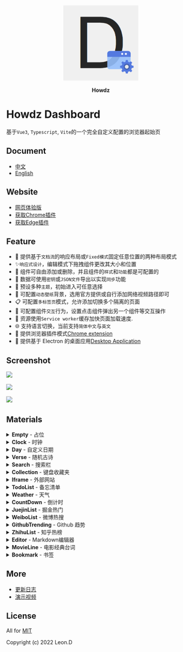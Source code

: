 <p align="center"><a href="https://howdz.vercel.app"><img width="200px" src="./public/favicon.png"></a></p>
<p align="center"><b>Howdz</b></p>

# Howdz Dashboard

基于`Vue3`, `Typescript`, `Vite`的一个完全自定义配置的浏览器起始页
## Document

- [中文](https://howdz.vercel.app)
- [English](./README.en.md)

## Website

- [网页体验版](https://s.kongfandong.cn/)
- [获取Chrome插件](https://chrome.google.com/webstore/detail/howdz%E8%B5%B7%E5%A7%8B%E9%A1%B5/ggglfehkglgpenacfalffmiojghklamm/related)
- [获取Edge插件](https://microsoftedge.microsoft.com/addons/detail/howdz%E8%B5%B7%E5%A7%8B%E9%A1%B5/cgcggcdgjfmeoemmdpleinicgepijegd)

## Feature

- 💫 提供基于`文档流`的响应布局或`Fixed模式`固定任意位置的两种布局模式
- ✨`响应式设计`，编辑模式下拖拽组件更改其大小和位置
- 🍭 组件可自由添加或删除，并且组件的`样式`和`功能`都是可配置的
- 🍌 数据可使用`密钥`或`JSON文件`导出以实现`同步`功能
- 🎉 预设多种`主题`，初始进入可任意选择
- 🌟 可配置`动态壁纸`背景，选用官方提供或自行添加网络视频路径即可
- 📋 可配置`多标签页`模式，允许添加切换多个隔离的页面
- 🍦 可配置组件`交互`行为，设置点击组件弹出另一个组件等交互操作
- 🚀 资源使用`Service worker`缓存加快页面加载速度.
- 🌐 支持语言切换，当前支持`简体中文`与`英文`
- 🌈 提供浏览器插件模式[Chrome extension](https://chrome.google.com/webstore/detail/howdz%E8%B5%B7%E5%A7%8B%E9%A1%B5/ggglfehkglgpenacfalffmiojghklamm/related)
- 🎲 提供基于 Electron 的桌面应用[Desktop Application](https://github.com/leon-kfd/Dashboard/releases/tag/)

## Screenshot

<p><a href="https://s.kongfandong.cn/"><img width="400px" src="https://s2.loli.net/2022/01/13/eNxSAqcDLMHuCVJ.png"></a></p>
<p><a href="https://s.kongfandong.cn/"><img width="400px" src="https://s2.loli.net/2022/01/13/8EaLuqIxt3DYkM1.png"></a></p>
<p><a href="https://s.kongfandong.cn/"><img width="400px" src="https://s2.loli.net/2022/01/13/CZe8gTiIVUlpvOt.png"></a></p>

## Materials

<details>
  <summary>
    <b>Empty</b> - 占位
  </summary>
  <section>
    <img src="https://s2.loli.net/2022/01/05/Z9UcbqODBLmr2Gj.png" loading="lazy">
    <p>占位区块组件，支持一些简单配置与自定义文本</p>
  </section>
</details>

<details>
  <summary>
    <b>Clock</b> - 时钟
  </summary>
  <section>
    <img src="https://s2.loli.net/2022/01/05/fxIK47L5boUajBV.png" loading="lazy">
    <p>简单的时钟组件</p>
  </section>
</details>

<details>
  <summary>
    <b>Day</b> - 自定义日期
  </summary>
  <section>
    <img src="https://s2.loli.net/2022/01/05/12RAcVd3NIrvtTC.png" loading="lazy">
    <p>Clock的升级版，更强大的定义各种日期格式，使用Dayjs的
      <a 
        href="https://dayjs.gitee.io/docs/zh-CN/display/format#%E6%94%AF%E6%8C%81%E7%9A%84%E6%A0%BC%E5%BC%8F%E5%8C%96%E5%8D%A0%E4%BD%8D%E7%AC%A6%E5%88%97%E8%A1%A8" target="_blank"
        >formatter格式化占位符
      </a>语法进行自定义。另外若最小单位是秒的，请更改组件刷新频率为1s。
    </p>
  </section>
</details>

<details>
  <summary>
    <b>Verse</b> - 随机古诗
  </summary>
  <section>
    <img src="https://s2.loli.net/2022/01/05/Z3rxhjXQYbkG7Re.png" loading="lazy">
    <p>随机古诗组件，API 来源于`https://www.jinrishici.com/`, 可配置定时刷新</p>
  </section>
</details>

<details>
  <summary>
    <b>Search</b> - 搜索栏
  </summary>
  <section>
    <img src="https://s2.loli.net/2022/01/05/57jRhKbyBSlGTVq.png" loading="lazy">
    <li>支持添加自定义搜索引擎</li>
    <li>按 Tab 键快速切换搜索引擎</li>
    <li>支持关键词联想</li>
  <section>
</details>

<details>
  <summary>
    <b>Collection</b> - 键盘收藏夹
  </summary>
  <section>
    <img src="https://s2.loli.net/2022/01/05/SnYT4rzU7Cw3GE1.png" loading="lazy">
    <p>键盘收藏夹，设置网站后按相应按键自动跳转，网站 Icon 自动获取</p>
  <section>
</details>

<details>
  <summary>
    <b>Iframe</b> - 外部网站
  </summary>
  <section>
    <img src="https://s2.loli.net/2022/01/05/WtsS1mzq53IgX9r.png" loading="lazy">
    <p>设置嵌入Iframe，最新版浏览器只支持同协议(当前网站为 https)的Iframe</p>
  <section>
</details>

<details>
  <summary>
    <b>TodoList</b> - 备忘清单
  </summary>
  <section>
    <img src="https://s2.loli.net/2022/01/05/mjWtyHLchoGIR1a.png" loading="lazy">
    <p>可同时设置不同日期，点击上方日期展开日期选择器</p>
  <section>
</details>

<details>
  <summary>
    <b>Weather</b> - 天气
  </summary>
  <section>
    <img src="https://s2.loli.net/2022/01/05/eVbQ6FDdg3Rtn8T.png" loading="lazy">
    <p>天气组件，支持通过 IP 自动获取城市也可手动输入，后续考虑添加读取 GPS</p>
  <section>
</details>

<details>
  <summary>
    <b>CountDown</b> - 倒计时
  </summary>
  <section>
    <img src="https://s2.loli.net/2022/01/05/EDsVoNxfumyw4Xl.png" loading="lazy">
    <p>支持天、小时、分钟三种单位的设置倒计时事件</p>
  <section>
</details>

<details>
  <summary>
    <b>JuejinList</b> - 掘金热门
  </summary>
  <section>
    <img src="https://s2.loli.net/2022/01/05/yFhJwlbRkxB9spg.png" loading="lazy">
    <p>显示最新热门列表，支持配置自动刷新</p>
  <section>
</details>

<details>
  <summary>
    <b>WeiboList</b> - 微博热搜
  </summary>
  <section>
    <img src="https://s2.loli.net/2022/01/05/DmkGwqon9F4WvCE.png" loading="lazy">
    <p>显示最新微博热搜列表，支持配置自动刷新</p>
  <section>
</details>

<details>
  <summary>
    <b>GithubTrending</b> - Github 趋势
  </summary>
  <section>
    <img src="https://s2.loli.net/2022/01/05/PmB1r9TMY8L6Z7j.png" loading="lazy">
    <p>显示当天Github Trending列表，支持配置自动刷新</p>
  <section>
</details>

<details>
  <summary>
    <b>ZhihuList</b> - 知乎热榜
  </summary>
  <section>
    <img src="https://s2.loli.net/2022/01/05/lAfmQbx5YsgE9Ia.png" loading="lazy">
    <p>显示当前知乎热榜，支持配置自动刷新</p>
  <section>
</details>

<details>
  <summary>
    <b>Editor</b> - Markdown编辑器
  </summary>
  <section>
    <img src="https://s2.loli.net/2022/01/05/YIaMD8QPnxuZ3yf.png" loading="lazy">
    <p>基于<a href="https://milkdown.dev/#/zh-hans" target="_blank">Milkdown</a>实现，支持按需加载各种插件包括:
      <li>Tooltip: 在选择文本后会在其上方出现工具栏可快速切换格式</li>
      <li>Slash: 斜线命令，输入“/”后会弹出快速选择工具栏</li>
      <li>Clipboard: 为编辑器添加复制粘贴Markdown格式功能</li>
      <li>History: 增加历史记录功能，使用<code>Ctrl+Z</code>和<code>Ctrl+Y</code></li>
      <li>Prism: 为代码块增加高亮功能</li>
    </p>
  <section>
</details>

<details>
  <summary>
    <b>MovieLine</b> - 电影经典台词
  </summary>
  <section>
    <img src="https://s2.loli.net/2022/01/05/p2954AjZxOERfBC.png" loading="lazy">
    <p>随机一句电影经典台词，并展示其电影海报作为背景，支持动态设置各种显示</p>
  <section>
</details>

<details>
  <summary>
    <b>Bookmark</b> - 书签
  </summary>
  <section>
    <img src="https://s2.loli.net/2022/01/05/fyvxCwBl8JYVW9F.png" loading="lazy">
    <p>书签管理器，当前文件夹只支持一级目录。
      <li>添加时输入网址可自动获取网站ICON与标题</li>
      <li>图标样式、大小、背景色都可自定义，图标可缓存为Base64</li>
      <li>支持从Chrome内核的浏览器导出的书签HTML文件导入</li>
    </p>
  <section>
</details>

## More

+ [更新日志](./CHANGELOG.zh-CN.md)
+ [演示视频](https://www.bilibili.com/video/BV1Vu411Z7i1?share_source=copy_web)

## License

All for [MIT](https://github.com/leon-kfd/Dashboard/blob/main/LICENSE)

Copyright (c) 2022 Leon.D
